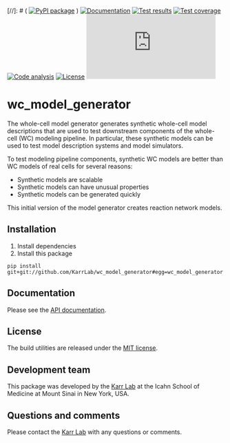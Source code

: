 [//]: # ( [![PyPI package](https://img.shields.io/pypi/v/wc_model_generator.svg)](https://pypi.python.org/pypi/wc_model_generator) )
[![Documentation](https://readthedocs.org/projects/wc_model_generator/badge/?version=latest)](http://wc_model_generator.readthedocs.org)
[![Test results](https://circleci.com/gh/KarrLab/wc_model_generator.svg?style=shield)](https://circleci.com/gh/KarrLab/wc_model_generator)
[![Test coverage](https://coveralls.io/repos/github/KarrLab/wc_model_generator/badge.svg)](https://coveralls.io/github/KarrLab/wc_model_generator)
[![Code analysis](https://codeclimate.com/github/KarrLab/wc_model_generator/badges/gpa.svg)](https://codeclimate.com/github/KarrLab/wc_model_generator)
[![License](https://img.shields.io/github/license/KarrLab/wc_model_generator.svg)](LICENSE)
![Analytics](https://ga-beacon.appspot.com/UA-86759801-1/wc_model_generator/README.md?pixel)

# wc_model_generator

The whole-cell model generator generates synthetic whole-cell model descriptions that are used to test downstream components of the whole-cell (WC) modeling pipeline. In particular, these synthetic models can be used to test model description systems and model simulators.

To test modeling pipeline components, synthetic WC models are better than WC models of real cells for several reasons:

* Synthetic models are scalable
* Synthetic models can have unusual properties
* Synthetic models can be generated quickly

This initial version of the model generator creates reaction network models.

## Installation
1. Install dependencies
2. Install this package 
  ```
  pip install git+git://github.com/KarrLab/wc_model_generator#egg=wc_model_generator
  ```

## Documentation
Please see the [API documentation](http://wc_model_generator.readthedocs.io).

## License
The build utilities are released under the [MIT license](LICENSE).

## Development team
This package was developed by the [Karr Lab](http://www.karrlab.org) at the Icahn School of Medicine at Mount Sinai in New York, USA.

## Questions and comments
Please contact the [Karr Lab](http://www.karrlab.org) with any questions or comments.
